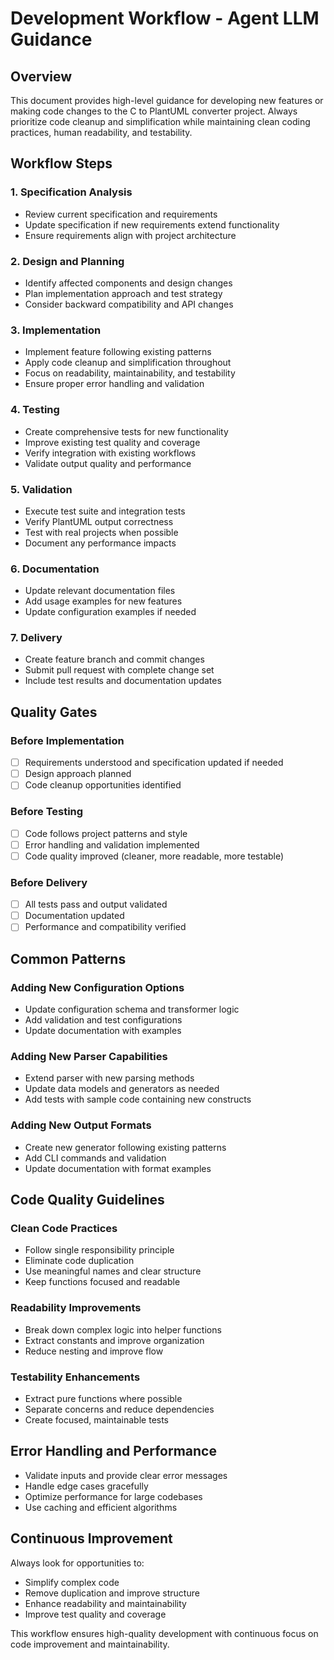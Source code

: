 # Development Workflow - Agent LLM Guidance

## Overview
This document provides high-level guidance for developing new features or making code changes to the C to PlantUML converter project. Always prioritize code cleanup and simplification while maintaining clean coding practices, human readability, and testability.

## Workflow Steps

### 1. Specification Analysis
- Review current specification and requirements
- Update specification if new requirements extend functionality
- Ensure requirements align with project architecture

### 2. Design and Planning
- Identify affected components and design changes
- Plan implementation approach and test strategy
- Consider backward compatibility and API changes

### 3. Implementation
- Implement feature following existing patterns
- Apply code cleanup and simplification throughout
- Focus on readability, maintainability, and testability
- Ensure proper error handling and validation

### 4. Testing
- Create comprehensive tests for new functionality
- Improve existing test quality and coverage
- Verify integration with existing workflows
- Validate output quality and performance

### 5. Validation
- Execute test suite and integration tests
- Verify PlantUML output correctness
- Test with real projects when possible
- Document any performance impacts

### 6. Documentation
- Update relevant documentation files
- Add usage examples for new features
- Update configuration examples if needed

### 7. Delivery
- Create feature branch and commit changes
- Submit pull request with complete change set
- Include test results and documentation updates

## Quality Gates

### Before Implementation
- [ ] Requirements understood and specification updated if needed
- [ ] Design approach planned
- [ ] Code cleanup opportunities identified

### Before Testing
- [ ] Code follows project patterns and style
- [ ] Error handling and validation implemented
- [ ] Code quality improved (cleaner, more readable, more testable)

### Before Delivery
- [ ] All tests pass and output validated
- [ ] Documentation updated
- [ ] Performance and compatibility verified

## Common Patterns

### Adding New Configuration Options
- Update configuration schema and transformer logic
- Add validation and test configurations
- Update documentation with examples

### Adding New Parser Capabilities
- Extend parser with new parsing methods
- Update data models and generators as needed
- Add tests with sample code containing new constructs

### Adding New Output Formats
- Create new generator following existing patterns
- Add CLI commands and validation
- Update documentation with format examples

## Code Quality Guidelines

### Clean Code Practices
- Follow single responsibility principle
- Eliminate code duplication
- Use meaningful names and clear structure
- Keep functions focused and readable

### Readability Improvements
- Break down complex logic into helper functions
- Extract constants and improve organization
- Reduce nesting and improve flow

### Testability Enhancements
- Extract pure functions where possible
- Separate concerns and reduce dependencies
- Create focused, maintainable tests

## Error Handling and Performance

- Validate inputs and provide clear error messages
- Handle edge cases gracefully
- Optimize performance for large codebases
- Use caching and efficient algorithms

## Continuous Improvement

Always look for opportunities to:
- Simplify complex code
- Remove duplication and improve structure
- Enhance readability and maintainability
- Improve test quality and coverage

This workflow ensures high-quality development with continuous focus on code improvement and maintainability.